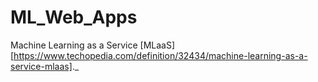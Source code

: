 # ML_Web_Apps

Machine Learning as a Service [MLaaS][https://www.techopedia.com/definition/32434/machine-learning-as-a-service-mlaas]._

